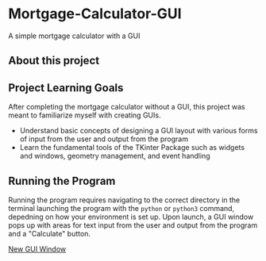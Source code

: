 # Mortgage-Calculator-GUI
A simple mortgage calculator with a GUI

## About this project

## Project Learning Goals

After completing the mortgage calculator without a GUI, this project was meant to familiarize myself with creating GUIs.

- Understand basic concepts of designing a GUI layout with various forms of input from the user and output from the program
- Learn the fundamental tools of the TKinter Package such as widgets and windows, geometry management, and event handling

## Running the Program

Running the program requires navigating to the correct directory in the terminal launching the program with the `python` or `python3` command, depedning on how your environment is set up. Upon launch, a GUI window pops up with areas for text input from the user and output from the program and a "Calculate" button.

[New GUI Window](Images/img1.png)  
